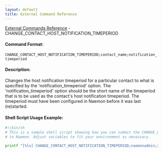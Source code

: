 ```yaml
---
layout: default
title: External Command Reference
---
```


<!--
************************************************
* AUTO GENERATED PAGE - USE ./update SCRIPT
************************************************
-->

<span class="glyphicon glyphicon-arrow-up"></span><a href="index.html"> External Commands Reference</a> - CHANGE_CONTACT_HOST_NOTIFICATION_TIMEPERIOD<br>

#### Command Format:

`CHANGE_CONTACT_HOST_NOTIFICATION_TIMEPERIOD;contact_name;notification_timeperiod`

#### Description:

Changes the host notification timeperiod for a particular contact to what is specified by the 'notification_timeperiod' option. The 'notification_timeperiod' option should be the short name of the timeperiod that is to be used as the contact's host notification timeperiod. The timeperiod must have been configured in Naemon before it was last (re)started.

#### Shell Script Usage Example:

```sh
#!/bin/sh
# This is a sample shell script showing how you can submit the CHANGE_CONTACT_HOST_NOTIFICATION_TIMEPERIOD command
# to Naemon. Adjust variables to fit your environment as necessary.

printf "[%lu] CHANGE_CONTACT_HOST_NOTIFICATION_TIMEPERIOD;naemonadmin;24x7\n" `date +%s` > /var/lib/naemon/naemon.cmd
```

